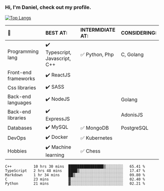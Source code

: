 ### Hi, I'm Daniel, check out my profile.
[![Top Langs](https://github-readme-stats.vercel.app/api/top-langs/?username=DanielRomeo&layout=compact)](https://github.com/anuraghazra/github-readme-stats)


:large_blue_circle: | BEST AT: | INTERMIDIATE AT: | CONSIDERING:
:------------ | :-------------| :-------------| :-------------
Programming lang | :heavy_check_mark: Typescript, Javascript, C++ | :white_check_mark: Python, Php | C, Golang
Front-end frameworks| :heavy_check_mark: ReactJS |  |
Css libraries | :heavy_check_mark:  SASS | |
Back-end languages| :heavy_check_mark: NodeJS | | Golang
Back-end libraries |:heavy_check_mark: ExpressJS| | AdonisJS
Databases | :heavy_check_mark: MySQL |  :white_check_mark: MongoDB | PostgreSQL
DevOps | :heavy_check_mark: Docker | :white_check_mark: Kubernetes
Hobbies | :heavy_check_mark: Machine learning | :white_check_mark: Chess

<!--START_SECTION:waka-->
```text
C++          10 hrs 30 mins  ████████████████▒░░░░░░░░   65.41 % 
TypeScript   2 hrs 48 mins   ████▒░░░░░░░░░░░░░░░░░░░░   17.47 % 
Markdown     1 hr 34 mins    ██▒░░░░░░░░░░░░░░░░░░░░░░   09.80 % 
C            23 mins         ▓░░░░░░░░░░░░░░░░░░░░░░░░   02.40 % 
Python       21 mins         ▓░░░░░░░░░░░░░░░░░░░░░░░░   02.21 % 
```
<!--END_SECTION:waka-->

